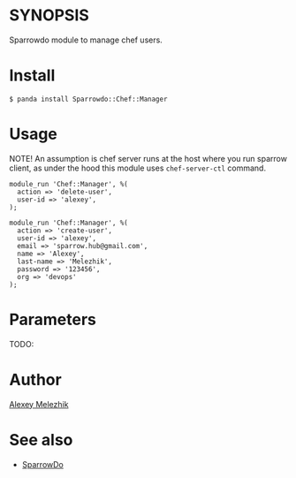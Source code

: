 # SYNOPSIS

Sparrowdo module to manage chef users.

# Install

    $ panda install Sparrowdo::Chef::Manager

# Usage

NOTE! An assumption is chef server runs at the host where you run sparrow client,
as under the hood this module uses `chef-server-ctl` command. 



    module_run 'Chef::Manager', %(
      action => 'delete-user',
      user-id => 'alexey',
    );
    
    module_run 'Chef::Manager', %(
      action => 'create-user',
      user-id => 'alexey',
      email => 'sparrow.hub@gmail.com',
      name => 'Alexey',
      last-name => 'Melezhik',
      password => '123456',
      org => 'devops'
    );
    

# Parameters

TODO:

# Author

[Alexey Melezhik](mailto:melezhik@gmail.com)

# See also

* [SparrowDo](https://github.com/melezhik/sparrowdo)


